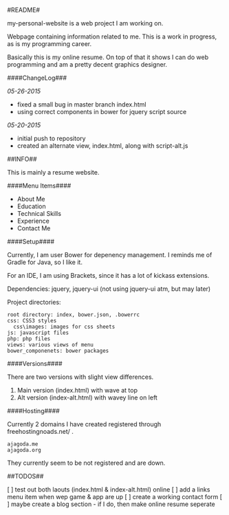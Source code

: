 #README#

my-personal-website is a web project I am working on.

Webpage containing information related to me. This is a work in progress, as is my programming career.

Basically this is my online resume. On top of that it shows I can do web programming and am a pretty decent graphics designer.

####ChangeLog###

*05-26-2015*
- fixed a small bug in master branch index.html
- using correct components in bower for jquery script source

*05-20-2015*
- initial push to repository
- created an alternate view, index.html, along with script-alt.js

##INFO##

This is mainly a resume website.

####Menu Items####

- About Me
- Education
- Technical Skills
- Experience
- Contact Me

####Setup####

Currently, I am user Bower for depenency management. I reminds me of Gradle for Java, so I like it.

For an IDE, I am using Brackets, since it has a lot of kickass extensions.

Dependencies: jquery, jquery-ui (not using jquery-ui atm, but may later)

Project directories:
    
    root directory: index, bower.json, .bowerrc
    css: CSS3 styles
      css\images: images for css sheets
    js: javascript files
    php: php files
    views: various views of menu
    bower_componenets: bower packages

####Versions####

There are two versions with slight view differences.
1. Main version (index.html) with wave at top
2. Alt version (index-alt.html) with wavey line on left


####Hosting####

Currently 2 domains I have created registered through freehostingnoads.net/ .
    
    ajagoda.me
    ajagoda.org

They currently seem to be not registered and are down.


##TODOS##

[ ] test out both laouts (index.html & index-alt.html) online
[ ] add a links menu item when wep game & app are up
[ ] create a working contact form
[ ] maybe create a blog section
    - if I do, then make online resume seperate